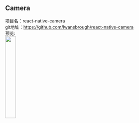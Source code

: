 ## Camera


项目名：react-native-camera<br>
git地址：https://github.com/lwansbrough/react-native-camera<br>
预览:<br>
<img src="https://cloud.githubusercontent.com/assets/2302315/22190752/6bc6ccd0-e0da-11e6-8e2f-6f22a3567a57.gif" width="26%"/>
<br>
